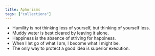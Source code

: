 ```yaml
---
title: Aphorisms
tags: ["collections"]
---
```

- Humility is not thinking less of yourself, but thinking of yourself less.
- Muddy water is best cleared by leaving it alone.
- Happiness is the absence of striving for happiness.
- When I let go of what I am, I become what I might be.
- The only way to protect a good idea is superior execution.
